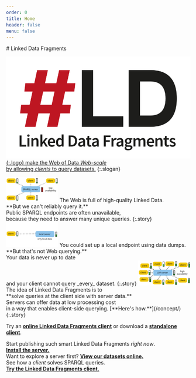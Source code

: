```yaml
---
order: 0
title: Home
header: false
menu: false
---
```


<div id="billboard" markdown="1">
# Linked Data Fragments

[![Linked Data Fragments](/images/logo.svg){:.logo}
make the Web of Data _Web-scale_
<br>
by allowing _clients_ to query datasets.](/concept/)
{:.slogan}
</div>

<img src="/images/sparql.svg" class="aside" alt="" />
The Web is full of high-quality Linked Data.
<br>
**But we can't reliably query it.**
<br>
Public SPARQL endpoints are often unavailable,
<br>
because they need to answer many unique queries.
{:.story}


<img src="/images/local.svg" class="aside" alt="" />
You could set up a local endpoint using data dumps.
<br>
**But that's not Web querying.**
<br>
Your data is never up to date
<br>
and your client cannot query _every_ dataset.
{:.story}

<img src="/images/ldf.svg" class="aside" alt="" />
The idea of Linked Data Fragments is to
<br>
**solve queries at the client side with server data.**
<br>
Servers can offer data at low processing cost
<br>
in a way that enables client-side querying.
[**Here's how.**](/concept/)
{:.story}

Try an [**online Linked Data Fragments client**](http://client.linkeddatafragments.org/)
or download a [**standalone client**](https://github.com/LinkedDataFragments/Client).

Start publishing such smart Linked Data Fragments _right now_.
[**Install the server.**](/software/)
<br>
Want to explore a server first?
[**View our datasets online.**](/data/)
<br>
See how a _client_ solves SPARQL queries.
[**Try the Linked Data Fragments client.**](/data/)
